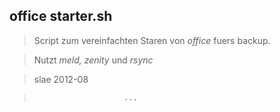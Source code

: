 ## office starter.sh

> Script zum vereinfachten Staren von *office* fuers backup.

> Nutzt *meld, zenity* und *rsync*

> slae 2012-08

>                         ...
